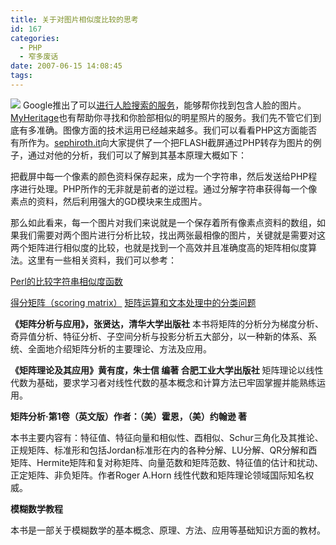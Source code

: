 ```yaml
---
title: 关于对图片相似度比较的思考
id: 167
categories:
  - PHP
  - 窄多废话
date: 2007-06-15 14:08:45
tags:
---
```


![](http://www.zhaiduo.com/wp-content/data/mwsnap071.jpg)
Google推出了可以[进行人脸搜索的服务](http://images.google.com/images?gbv=2&svnum=10&hl=en&newwindow=1&sa=X&oi=spell&resnum=0&ct=result&cd=1&q=bruce+willis&imgtype=face)，能够帮你找到包含人脸的图片。[MyHeritage](http://www.myheritage.com/FP/Company/tryFaceRecognition.php)也有帮助你寻找和你脸部相似的明星照片的服务。我们先不管它们到底有多准确。图像方面的技术运用已经越来越多。我们可以看看PHP这方面能否有所作为。[sephiroth.it](http://www.sephiroth.it/index.php)向大家提供了一个把FLASH截屏通过PHP转存为图片的例子，通过对他的分析，我们可以了解到其基本原理大概如下：

把截屏中每一个像素的颜色资料保存起来，成为一个字符串，然后发送给PHP程序进行处理。PHP所作的无非就是前者的逆过程。通过分解字符串获得每一个像素点的资料，然后利用强大的GD模块来生成图片。

那么如此看来，每一个图片对我们来说就是一个保存着所有像素点资料的数组，如果我们需要对两个图片进行分析比较，找出两张最相像的图片，关键就是需要对这两个矩阵进行相似度的比较，也就是找到一个高效并且准确度高的矩阵相似度算法。这里有一些相关资料，我们可以参考：

[Perl的比较字符串相似度函数](http://perlchina.sun126.com/cgi-bin/ccb/topic_view.cgi?forum=11&publishtime_id=0011070530122936&article_id=0011070530122936&xxx=0&class=&new_window=1)

[得分矩阵（scoring matrix）](http://hpdb.hbu.cn/thesis/2005/lsp/output_intr/xiangxideshuoming/li5.asp)
[矩阵运算和文本处理中的分类问题](http://googlechinablog.com/2007/01/blog-post.html)

**《矩阵分析与应用》，张贤达，清华大学出版社**
本书将矩阵的分析分为梯度分析、奇异值分析、特征分析、子空间分析与投影分析五大部分，以一种新的体系、系统、全面地介绍矩阵分析的主要理论、方法及应用。

**《**矩阵理论及其应用**》黄有度，朱士信 编著 合肥工业大学出版社**
矩阵理论以线性代数为基础，要求学习者对线性代数的基本概念和计算方法已牢固掌握并能熟练运用。

**矩阵分析·第1卷（英文版）作者：（美）霍恩，（美）约翰逊 著**

本书主要内容有：特征值、特征向量和相似性、酉相似、Schur三角化及其推论、正规矩阵、标准形和包括Jordan标准形在内的各种分解、LU分解、QR分解和酉矩阵、Hermite矩阵和复对称矩阵、向量范数和矩阵范数、特征值的估计和扰动、正定矩阵、非负矩阵。作者Roger A.Horn 线性代数和矩阵理论领域国际知名权威。

**模糊数学教程**

本书是一部关于模糊数学的基本概念、原理、方法、应用等基础知识方面的教材。
